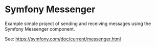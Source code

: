 # Symfony Messenger

Example simple project of sending and receiving messages using the Symfony Messenger component.

See: https://symfony.com/doc/current/messenger.html
